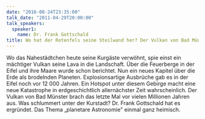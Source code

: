 ```yaml
---
date: "2016-08-24T23:35:00"
talk_date: "2011-04-29T20:00:00"
talk_speakers:
  speaker1:
    name: Dr. Frank Gottschald
title: Wo hat der Rotenfels seine Steilwand her? Der Vulkan von Bad Münster
---
```


Wo das Nahestädtchen heute seine Kurgäste verwöhnt, spie einst ein mächtiger Vulkan seine Lava in die Landschaft. Über die Feuerberge in der Eifel und ihre Maare wurde schon berichtet. Nun ein neues Kapitel über die Erde als brodelnden Planeten.
Explosionsartige Ausbrüche gab es in der Eifel noch vor 12 000 Jahren. Ein Hotspot unter diesem Gebirge macht eine neue Katastrophe in erdgeschichtlich allernächster Zeit wahrscheinlich. Der Vulkan von Bad Münster brach das letzte Mal vor vielen Millionen Jahren aus. Was schlummert unter der Kurstadt?
Dr. Frank Gottschald hat es ergründet. Das Thema „planetare Astronomie" einmal ganz heimisch.
